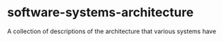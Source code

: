 # software-systems-architecture
A collection of descriptions of the architecture that various systems have
